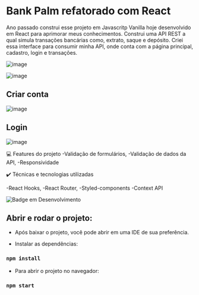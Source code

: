 # Bank Palm refatorado com React

Ano passado construi esse projeto em Javascritp Vanilla hoje desenvolvido em React para aprimorar meus conhecimentos. 
Construi uma API REST a qual simula transações bancárias como, extrato, saque e depósito. Criei essa interface para consumir minha API, onde conta com a página principal, cadastro, login e transações.


![image](https://user-images.githubusercontent.com/87664619/217133029-ab232d06-59fc-4505-a790-960abfc0af54.png)

![image](https://user-images.githubusercontent.com/87664619/217133122-1f6f6fbb-4e58-4799-9781-82f13d9c2e18.png)

## Criar conta

![image](https://user-images.githubusercontent.com/87664619/217134854-58f8c17a-e1bc-4688-a9ba-6fb1901cf05e.png)


## Login

![image](https://user-images.githubusercontent.com/87664619/217134984-d9648086-0146-4230-878e-2a316095a245.png)



💻 Features do projeto
-Validação de formulários,
-Validação de dados da API,
-Responsividade

✔️ Técnicas e tecnologias utilizadas

-React Hooks,
-React Router,
-Styled-components
-Context API


![Badge em Desenvolvimento](http://img.shields.io/static/v1?label=STATUS&message=EM%20DESENVOLVIMENTO&color=GREEN&style=for-the-badge)


## Abrir e rodar o projeto:
- Após baixar o projeto, você pode abrir em uma IDE de sua preferência.

- Instalar as dependências:
### `npm install`

- Para abrir o projeto no navegador:
### `npm start`








